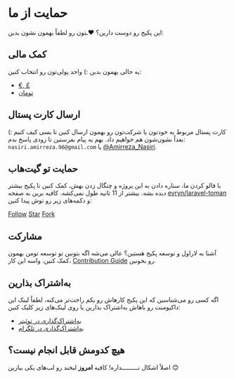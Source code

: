 # حمایت از ما

این پکیج رو دوست دارین؟ ❤ـتون رو لطفاً بهمون نشون بدین:

## کمک مالی

یه حالی بهمون بدین :) واحد پولی‌تون رو انتخاب کنین:
 * [€, £](https://dashboard.yekpay.com/en/user/AmirrezaNasiri)
 * [تومان](https://zarinp.al/@amirrezan)


## ارسال کارت پستال

کارت پستال مربوط به خودتون یا شرکت‌تون رو بهمون ارسال کنین تا بسی کیف کنیم :) بعداً نشون‌شون هم خواهیم داد. بهم یه پیام بفرستین تا زودی پاسخ بدم: `nasiri.amirreza.96@gmail.com` یا [@Amirreza_Nasiri](https://twitter.com/amirreza_nasiri). 

 
## حمایت تو گیت‌هاب

با فالو کردن ما، ستاره دادن به این پروژه و چنگال زدن بهش، کمک کنین تا پکیج بیشتر دیده بشه. بیشتر از 11 ثانیه طول نمی‌کشه. کافیه برین به صفحه [evryn/laravel-toman](https://github.com/evryn/laravel-toman) و دکمه‌های زیر رو توش پیدا کنین:

<div class="ltr">
<a class="github-button" href="https://github.com/AmirrezaNasiri" data-size="large" data-show-count="true" aria-label="Follow me on GitHub">Follow</a>
<a class="github-button" href="https://github.com/evryn/laravel-toman" data-icon="octicon-star" data-size="large" data-show-count="true" aria-label="Star evryn/laravel-toman on GitHub">Star</a>
<a class="github-button" href="https://github.com/evryn/laravel-toman/fork" data-icon="octicon-repo-forked" data-size="large" data-show-count="true" aria-label="Fork evryn/laravel-toman on GitHub">Fork</a>
</div>

## مشارکت

آشنا به لاراول و توسعه پکیج هستین؟ عالی می‌شه اگه بتونین تو توسعه تومن بهمون کمک کنین. واسه این کار، [Contribution Guide](../CONTRIBUTING.md) رو بخونین. 

## به‌اشتراک بذارین

اگه کسی رو می‌شناسین که این پکیج کارهاش رو یکم راحت‌تر می‌کنه، لطفاً لینک این داکیومنت رو باهاش به‌اشتراک بذارین یا روی لینک‌های زیر کلیک کنین:

* [به‌اشتراک‌گذاری در توئیتر](https://twitter.com/share?url=https://github.com/evryn/laravel-toman)
* [به‌اشتراک‌گذاری در تلگرام](https://t.me/share/url?url=https://github.com/evryn/laravel-toman)

## هیچ کدومش قابل انجام نیست؟

 اصلاً اشکال نـــــــــداره! کافیه **امروز** لبخند رو لب‌های یکی بیارین 😊

